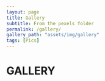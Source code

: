 ```yaml
---
layout: page
title: Gallery
subtitle: From the pexels folder
permalink: /gallery/
gallery_path: "assets/img/gallery"
tags: [Pics]
---
```


# GALLERY
